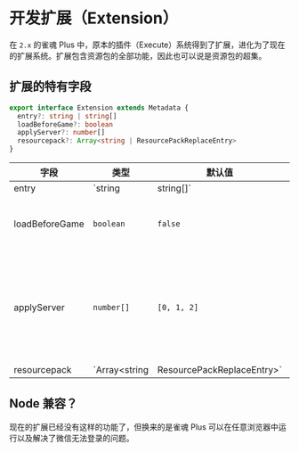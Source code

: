 # 开发扩展（Extension）

在 `2.x` 的雀魂 Plus 中，原本的插件（Execute）系统得到了扩展，进化为了现在的扩展系统。扩展包含资源包的全部功能，因此也可以说是资源包的超集。

## 扩展的特有字段

```typescript
export interface Extension extends Metadata {
  entry?: string | string[]
  loadBeforeGame?: boolean
  applyServer?: number[]
  resourcepack?: Array<string | ResourcePackReplaceEntry>
}
```

| 字段           | 类型                                       | 默认值      | 简介                                                     |
| -------------- | ------------------------------------------ | ----------- | -------------------------------------------------------- |
| entry          | `string | string[]`                        | `script.js` | 表示扩展需要执行的代码。                                 |
| loadBeforeGame | `boolean`                                  | `false`     | 表示扩展是否是在游戏加载前加载                           |
| applyServer    | `number[]`                                 | `[0, 1, 2]` | 表示扩展运行的服务器。0 表示国服，1 表示日服，2 表示美服 |
| resourcepack   | `Array<string | ResourcePackReplaceEntry>` | `[]`        | 扩展自带的资源包，格式与资源包的 `replace` 字段一致      |

## Node 兼容？

现在的扩展已经没有这样的功能了，但换来的是雀魂 Plus 可以在任意浏览器中运行以及解决了微信无法登录的问题。
